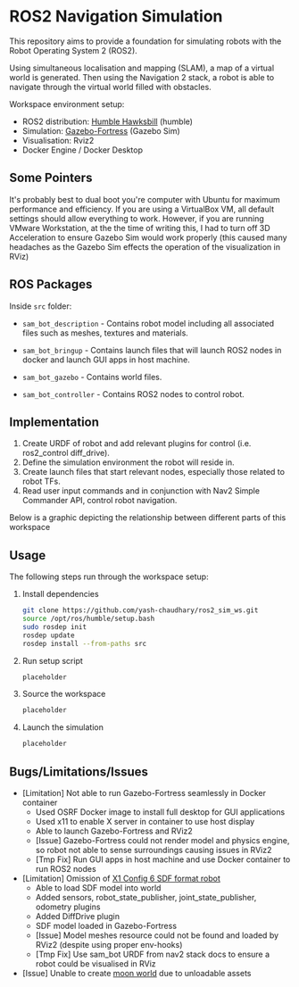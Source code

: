 # ROS2 Navigation Simulation

This repository aims to provide a foundation for simulating robots with the Robot Operating System 2 (ROS2).

Using simultaneous localisation and mapping (SLAM), a map of a virtual world is generated. Then using the Navigation 2 stack, a robot is able
to navigate through the virtual world filled with obstacles.

Workspace environment setup:
* ROS2 distribution: [Humble Hawksbill](https://docs.ros.org/en/humble/Installation.html) (humble)
* Simulation: [Gazebo-Fortress](https://gazebosim.org/docs/fortress/getstarted) (Gazebo Sim)
* Visualisation: Rviz2
* Docker Engine / Docker Desktop

## Some Pointers
It's probably best to dual boot you're computer with Ubuntu for maximum performance and efficiency. If you are
using a VirtualBox VM, all default settings should allow everything to work. However, if you are running VMware
Workstation, at the the time of writing this, I had to turn off 3D Acceleration to ensure Gazebo Sim would work properly (this caused many headaches as the Gazebo Sim effects the operation of the visualization in RViz)


## ROS Packages

Inside `src` folder:

* `sam_bot_description` - Contains robot model including all associated files such as meshes, textures and materials.

* `sam_bot_bringup` - Contains launch files that will launch ROS2 nodes in docker and launch GUI apps in host machine.

* `sam_bot_gazebo` - Contains world files.

* `sam_bot_controller` - Contains ROS2 nodes to control robot.

## Implementation
1. Create URDF of robot and add relevant plugins for control (i.e. ros2_control diff_drive).
2. Define the simulation environment the robot will reside in.
3. Create launch files that start relevant nodes, especially those related to robot TFs.
4. Read user input commands and in conjunction with Nav2 Simple Commander API, control robot navigation.

Below is a graphic depicting the relationship between different parts of this workspace

## Usage
The following steps run through the workspace setup:
1. Install dependencies

    ```bash
    git clone https://github.com/yash-chaudhary/ros2_sim_ws.git
    source /opt/ros/humble/setup.bash
    sudo rosdep init
    rosdep update
    rosdep install --from-paths src
    ```

1. Run setup script

    ```bash
    placeholder
    ```

1. Source the workspace

    ```bash
    placeholder
    ```

1. Launch the simulation

    ```bash
    placeholder
    ```





## Bugs/Limitations/Issues
* \[Limitation\] Not able to run Gazebo-Fortress seamlessly in Docker container
    * Used OSRF Docker image to install full desktop for GUI applications
    * Used x11 to enable X server in container to use host display
    * Able to launch Gazebo-Fortress and RViz2
    * \[Issue\] Gazebo-Fortress could not render model and physics engine, so robot not able to sense surroundings causing issues in RViz2
    * \[Tmp Fix\] Run GUI apps in host machine and use Docker container to run ROS2 nodes
* \[Limitation\] Omission of [X1 Config 6 SDF format robot](https://app.gazebosim.org/OpenRobotics/fuel/models/X1%20Config%206)
    * Able to load SDF model into world
    * Added sensors, robot_state_publisher, joint_state_publisher, odometry plugins
    * Added DiffDrive plugin
    * SDF model loaded in Gazebo-Fortress
    * \[Issue\] Model meshes resource could not be found and loaded by RViz2 (despite using proper env-hooks)
    * \[Tmp Fix\] Use sam_bot URDF from nav2 stack docs to ensure a robot could be visualised in RViz
* \[Issue\] Unable to create [moon world](https://app.gazebosim.org/OpenRobotics/fuel/models/Apollo15%20Landing%20Site%20Heightmap%201000x1000%20meters?fbclid=IwAR1pLdfhnXSIh05fvZ3V84veMrEM5-CD4LSQFrUtQ19ZjxCCOwCKv9LLWaM)  due to unloadable assets 
